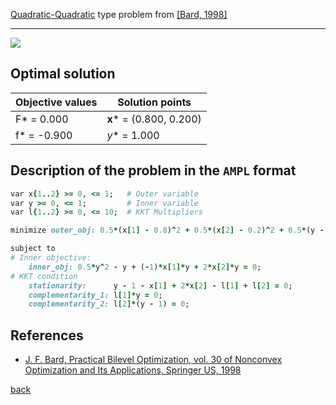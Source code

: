 [Quadratic-Quadratic](/test-problems/QP-QP-problems) type problem from [\[Bard, 1998\]][Bard, 1998]

---

![](https://github.com/basblsolver/test-problems/wiki/images/b_1998_02_eq.jpg)

## Optimal solution

Objective values   | Solution points         |
------------------ | ----------------------- |
F* = 0.000         | __x__* = (0.800, 0.200) |
f* = -0.900        | _y_* = 1.000            |

## Description of the problem in the `AMPL` format

```ruby
var x{1..2} >= 0, <= 1;   # Outer variable
var y >= 0, <= 1;         # Inner variable
var l{1..2} >= 0, <= 10;  # KKT Multipliers

minimize outer_obj: 0.5*(x[1] - 0.8)^2 + 0.5*(x[2] - 0.2)^2 + 0.5*(y - 1)^2;  # Outer objective

subject to
# Inner objective:
    inner_obj: 0.5*y^2 - y + (-1)*x[1]*y + 2*x[2]*y = 0;
# KKT condition
    stationarity:      y - 1 - x[1] + 2*x[2] - l[1] + l[2] = 0;
    complementarity_1: l[1]*y = 0;
    complementarity_2: l[2]*(y - 1) = 0;
```

##  References

- [J. F. Bard, Practical Bilevel Optimization, vol. 30 of Nonconvex Optimization and Its Applications, Springer US, 1998](https://doi.org/10.1007/978-1-4757-2836-1)

[back](/test-problems/QP-QP-problems)

[Bard, 1998]: https://doi.org/10.1007/978-1-4757-2836-1